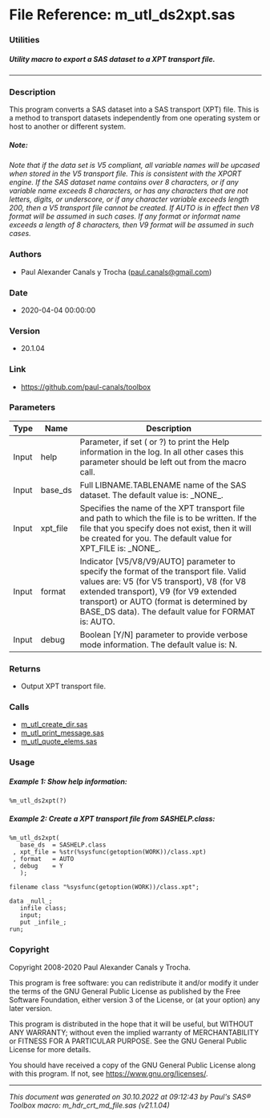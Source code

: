 # File Reference: m_utl_ds2xpt.sas

### Utilities

##### Utility macro to export a SAS dataset to a XPT transport file.

***

### Description
This program converts a SAS dataset into a SAS transport (XPT) file. This is a method to transport datasets independently from one operating system or host to another or different system.

##### *Note:*
*Note that if the data set is V5 compliant, all variable names will be upcased when stored in the V5 transport file. This is consistent with the XPORT engine. If the SAS dataset name contains over 8 characters, or if any variable name exceeds 8 characters, or has any characters that are not letters, digits, or underscore, or if any character variable exceeds length 200, then a V5 transport file cannot be created. If AUTO is in effect then V8 format will be assumed in such cases. If any format or informat name exceeds a length of 8 characters, then V9 format will be assumed in such cases.*

### Authors
* Paul Alexander Canals y Trocha (paul.canals@gmail.com)

### Date
* 2020-04-04 00:00:00

### Version
* 20.1.04

### Link
* https://github.com/paul-canals/toolbox

### Parameters
| Type | Name | Description |
| ---- | ---- | ----------- |
| Input | help | Parameter, if set ( or ?) to print the Help information in the log. In all other cases this parameter should be left out from the macro call. |
| Input | base_ds | Full LIBNAME.TABLENAME name of the SAS dataset. The default value is: \_NONE\_. |
| Input | xpt_file | Specifies the name of the XPT transport file and path to which the file is to be written. If the file that you specify does not exist, then it will be created for you. The default value for XPT_FILE is: \_NONE\_. |
| Input | format | Indicator [V5/V8/V9/AUTO] parameter to specify the format of the transport file. Valid values are: V5 (for V5 transport), V8 (for V8 extended transport), V9 (for V9 extended transport) or AUTO (format is determined by BASE_DS data). The default value for FORMAT is: AUTO. |
| Input | debug | Boolean [Y/N] parameter to provide verbose mode information. The default value is: N. |

### Returns
* Output XPT transport file.

### Calls
* [m_utl_create_dir.sas](m_utl_create_dir.md)
* [m_utl_print_message.sas](m_utl_print_message.md)
* [m_utl_quote_elems.sas](m_utl_quote_elems.md)

### Usage

##### Example 1: Show help information:
```sas
%m_utl_ds2xpt(?)
```

##### Example 2: Create a XPT transport file from SASHELP.class:
```sas
%m_utl_ds2xpt(
   base_ds  = SASHELP.class
 , xpt_file = %str(%sysfunc(getoption(WORK))/class.xpt)
 , format   = AUTO
 , debug    = Y
   );

filename class "%sysfunc(getoption(WORK))/class.xpt";

data _null_;
   infile class;
   input;
   put _infile_;
run;
```

### Copyright
Copyright 2008-2020 Paul Alexander Canals y Trocha. 
 
This program is free software: you can redistribute it and/or modify 
it under the terms of the GNU General Public License as published by 
the Free Software Foundation, either version 3 of the License, or 
(at your option) any later version. 
 
This program is distributed in the hope that it will be useful, 
but WITHOUT ANY WARRANTY; without even the implied warranty of 
MERCHANTABILITY or FITNESS FOR A PARTICULAR PURPOSE. See the 
GNU General Public License for more details. 
 
You should have received a copy of the GNU General Public License 
along with this program. If not, see <https://www.gnu.org/licenses/>. 


***
*This document was generated on 30.10.2022 at 09:12:43  by Paul's SAS&reg; Toolbox macro: m_hdr_crt_md_file.sas (v21.1.04)*
